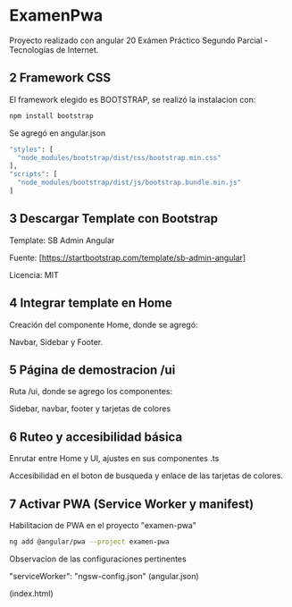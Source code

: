 # ExamenPwa

Proyecto realizado con angular 20
Exámen Práctico Segundo Parcial - Tecnologías de Internet.

## 2 Framework CSS

El framework elegido es BOOTSTRAP, se realizó la instalacion con:

```bash
npm install bootstrap
```

Se agregó en angular.json

```bash
"styles": [
  "node_modules/bootstrap/dist/css/bootstrap.min.css"
],
"scripts": [
  "node_modules/bootstrap/dist/js/bootstrap.bundle.min.js"
]
```

## 3 Descargar Template con Bootstrap

Template: SB Admin Angular

Fuente: [https://startbootstrap.com/template/sb-admin-angular]

Licencia: MIT

## 4 Integrar template en Home

Creación del componente Home, donde se agregó:

Navbar, Sidebar y Footer.

## 5 Página de demostracion /ui

Ruta /ui, donde se agrego los componentes:

Sidebar, navbar, footer y tarjetas de colores

## 6 Ruteo y accesibilidad básica

Enrutar entre Home y UI, ajustes en sus componentes .ts

Accesibilidad en el boton de busqueda y enlace de las tarjetas de colores.

## 7 Activar PWA (Service Worker y manifest)

Habilitacion de PWA en el proyecto "examen-pwa"

```bash
ng add @angular/pwa --project examen-pwa
```

Observacion de las configuraciones pertinentes

"serviceWorker": "ngsw-config.json" (angular.json)

<link rel="manifest" href="manifest.webmanifest"> (index.html)

